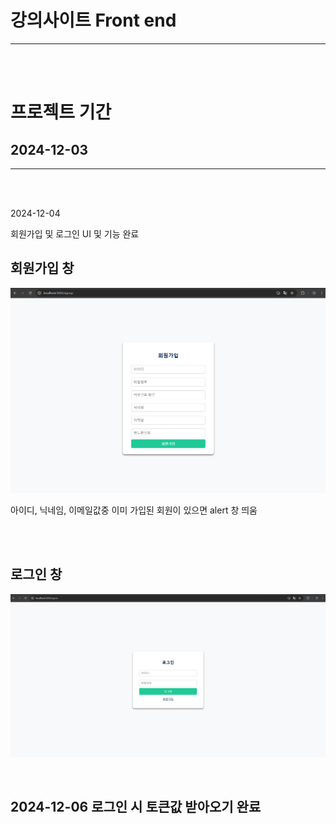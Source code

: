 # 강의사이트 Front end

<hr>

<br/>
<br/>

# 프로젝트 기간
## 2024-12-03


<hr>

<br/>
<br/>


2024-12-04 

회원가입 및 로그인 UI 및 기능 완료

## 회원가입 창
![회원가입 이미지](https://github.com/mingyeol1/lecture-f/blob/main/SignUp.png)

아이디, 닉네임, 이메일값중 이미 가입된 회원이 있으면 alert 창 띄움 

<br/>
<br/>


## 로그인 창
![로그인 이미지](https://github.com/mingyeol1/lecture-f/blob/main/SignIn.png)



<br/>


##  2024-12-06 로그인 시 토큰값 받아오기 완료
